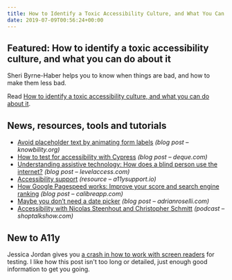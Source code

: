 ```yaml
---
title: How to Identify a Toxic Accessibility Culture, and What You Can Do About It and More
date: 2019-07-09T00:56:24+00:00
---
```


## Featured: How to identify a toxic accessibility culture, and what you can do about it

Sheri Byrne-Haber helps you to know when things are bad, and how to make them less bad.

Read [How to identify a toxic accessibility culture, and what you can do about it](https://medium.com/@sheribyrnehaber/how-to-identify-a-toxic-accessibility-culture-and-what-you-can-do-about-it-29c8ec9dc500).

## News, resources, tools and tutorials

- [Avoid placeholder text by animating form labels](https://knowbility.org/blog/2019/animating-form-labels/) *(blog post – knowbility.org)*
- [How to test for accessibility with Cypress](https://www.deque.com/blog/how-to-test-for-accessibility-with-cypress/) *(blog post – deque.com)*
- [Understanding assistive technology: How does a blind person use the internet?](https://levelaccess.com/understanding-assistive-technology-how-does-a-blind-person-use-the-internet/) *(blog post – levelaccess.com)*
- [Accessibility support](https://a11ysupport.io/) *(resource – a11ysupport.io)*
- [How Google Pagespeed works: Improve your score and search engine ranking](https://calibreapp.com/blog/how-pagespeed-works/) *(blog post – calibreapp.com)*
- [Maybe you don’t need a date picker](http://adrianroselli.com/2019/07/maybe-you-dont-need-a-date-picker.html) *(blog post – adrianroselli.com)*
- [Accessibility with Nicolas Steenhout and Christopher Schmitt](https://shoptalkshow.com/episodes/367/) *(podcast – shoptalkshow.com)*

## New to A11y

Jessica Jordan gives you [a crash in how to work with screen readers](http://uncaughtreferenceerror.com/a-crash-course-to-screenreaders-for-sighted-developers/) for testing. I like how this post isn't too long or detailed, just enough good information to get you going.
